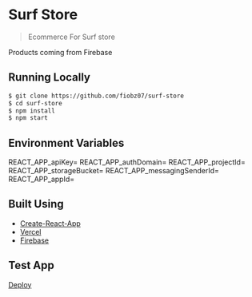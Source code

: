 # Surf Store

> Ecommerce For Surf store

Products coming from Firebase

## Running Locally

```bash
$ git clone https://github.com/fiobz07/surf-store
$ cd surf-store
$ npm install
$ npm start
```

## Environment Variables

REACT_APP_apiKey=
REACT_APP_authDomain=
REACT_APP_projectId=
REACT_APP_storageBucket=
REACT_APP_messagingSenderId=
REACT_APP_appId=

## Built Using

- [Create-React-App](https://create-react-app.dev/)
- [Vercel](https://vercel.com)
- [Firebase](https://firebase.com)

## Test App

[Deploy](https://surf-store.vercel.app/)
